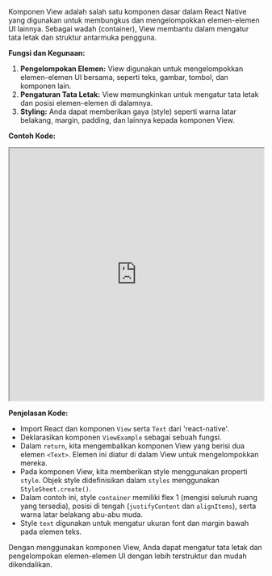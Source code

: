 Komponen View adalah salah satu komponen dasar dalam React Native yang digunakan untuk membungkus dan mengelompokkan elemen-elemen UI lainnya. Sebagai wadah (container), View membantu dalam mengatur tata letak dan struktur antarmuka pengguna.

**Fungsi dan Kegunaan:**

1. **Pengelompokan Elemen:** View digunakan untuk mengelompokkan elemen-elemen UI bersama, seperti teks, gambar, tombol, dan komponen lain.
2. **Pengaturan Tata Letak:** View memungkinkan untuk mengatur tata letak dan posisi elemen-elemen di dalamnya.
3. **Styling:** Anda dapat memberikan gaya (style) seperti warna latar belakang, margin, padding, dan lainnya kepada komponen View.

**Contoh Kode:**

<iframe src="https://snack.expo.dev/@doltons/view-component" height="500" width="100%" title="View Example"></iframe>

<!-- ```jsx
import React from "react";
import { View, Text } from "react-native";

const ViewExample = () => {
  return (
    <View>
      <Text>Selamat datang di materi UI Native!</Text>
      <Text>Ini adalah contoh penggunaan komponen View.</Text>
    </View>
  );
};

export default ViewExample;
``` -->

**Penjelasan Kode:**

- Import React dan komponen `View` serta `Text` dari 'react-native'.
- Deklarasikan komponen `ViewExample` sebagai sebuah fungsi.
- Dalam `return`, kita mengembalikan komponen View yang berisi dua elemen `<Text>`. Elemen ini diatur di dalam View untuk mengelompokkan mereka.
- Pada komponen View, kita memberikan style menggunakan properti `style`. Objek style didefinisikan dalam `styles` menggunakan `StyleSheet.create()`.
- Dalam contoh ini, style `container` memiliki flex 1 (mengisi seluruh ruang yang tersedia), posisi di tengah (`justifyContent` dan `alignItems`), serta warna latar belakang abu-abu muda.
- Style `text` digunakan untuk mengatur ukuran font dan margin bawah pada elemen teks.

Dengan menggunakan komponen View, Anda dapat mengatur tata letak dan pengelompokan elemen-elemen UI dengan lebih terstruktur dan mudah dikendalikan.

